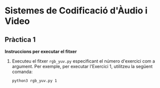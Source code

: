 # Sistemes de Codificació d'Àudio i Video
## Pràctica 1
**Instruccions per executar el fitxer**
1. Executeu el fitxer `rgb_yuv.py` especificant el número d'exercici com a argument. Per exemple, per executar l'Exercici 1, utilitzeu la següent comanda:
   ```bash
   python3 rgb_yuv.py 1
